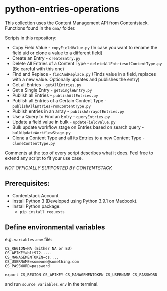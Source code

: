 # python-entries-operations

This collection uses the Content Management API from Contentstack. Functions found in the `cma/` folder.

Scripts in this repository:
* Copy Field Value - `copyFieldValue.py` (In case you want to rename the field uid or clone a value to a different field)
* Create an Entry - `createEntry.py`
* Delete All Entries of a Content Type - `deleteAllEntriesofContentType.py` (Be careful with this one)
* Find and Replace - `findAndReplace.py` (Finds value in a field, replaces with a new value. Optionally updates and publishes the entry)
* Get all Entries - `getAllEntries.py`
* Get a Single Entry - `getSingleEntry.py`
* Publish all Entries - `publishAllEntries.py`
* Publish all Entries of a Certain Content Type - `publishAllEntriesFromContentType.py`
* Publish entries in an array - `publishArrayofEntries.py`
* Use a Query to Find an Entry - `queryEntries.py`
* Update a field value in bulk - `updateFieldValue.py`
* Bulk update workflow stage on Entries based on search query - `bulkUpdateWorkflowStage.py`
* Clone a Content Type and all its Entries to a new Content Type - `cloneContentType.py`

Comments at the top of every script describes what it does. Feel free to extend any script to fit your use case.

*NOT OFFICIALLY SUPPORTED BY CONTENTSTACK*

## Prerequisites:
* Contentstack Account.
* Install Python 3 (Developed using Python 3.9.1 on Macbook).
* Install Python package:
  * `pip install requests`

## Define environmental variables
e.g. `variables.env` file:
```
CS_REGION=NA (Either NA or EU)
CS_APIKEY=blt972.....
CS_MANAGEMENTOKEN=cs....
CS_USERNAME=someone@something.com
CS_PASSWORD=password

export CS_REGION CS_APIKEY CS_MANAGEMENTOKEN CS_USERNAME CS_PASSWORD
```
and run `source variables.env` in the terminal.


